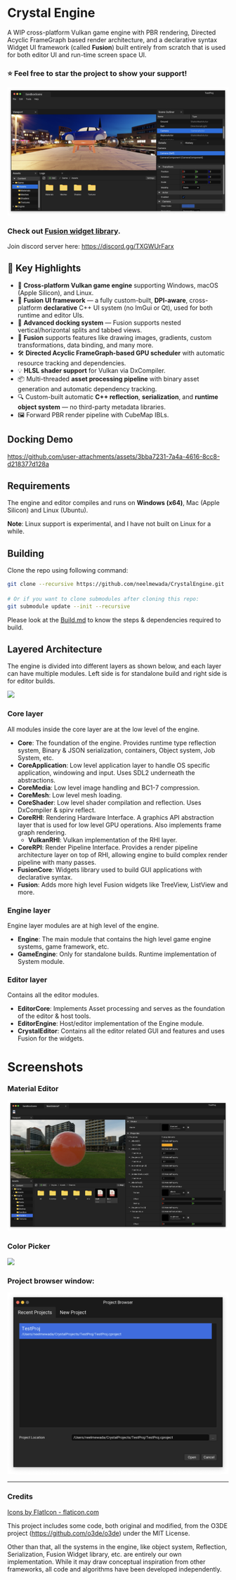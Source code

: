 # Crystal Engine

A WIP cross-platform Vulkan game engine with PBR rendering, Directed Acyclic FrameGraph based render architecture, and a declarative syntax Widget UI framework (called **Fusion**) built entirely from scratch that is used for both editor UI and run-time screen space UI.

### ⭐ Feel free to star the project to show your support!

![](./Screenshots/NewEditor_Mac.png)


### Check out [Fusion widget library](./Docs/FusionWidgets.md).

Join discord server here:
https://discord.gg/TXGWUrFarx

## 🚀 Key Highlights

- 🔧 **Cross-platform Vulkan game engine** supporting Windows, macOS (Apple Silicon), and Linux.
- 🎨 **Fusion UI framework** — a fully custom-built, **DPI-aware**, cross-platform **declarative** C++ UI system (no ImGui or Qt), used for both runtime and editor UIs.
- 🧩 **Advanced docking system** — Fusion supports nested vertical/horizontal splits and tabbed views.
- 🎨 **Fusion** supports features like drawing images, gradients, custom transformations, data binding, and many more.
- 🛠️ **Directed Acyclic FrameGraph-based GPU scheduler** with automatic resource tracking and dependencies.
- 💡 **HLSL shader support** for Vulkan via DxCompiler.
- 📦 Multi-threaded **asset processing pipeline** with binary asset generation and automatic dependency tracking.
- 🔍 Custom-built automatic **C++ reflection**, **serialization**, and **runtime object system** — no third-party metadata libraries.
- 🖼️ Forward PBR render pipeline with CubeMap IBLs.

## Docking Demo

https://github.com/user-attachments/assets/3bba7231-7a4a-4616-8cc8-d218377d128a

## Requirements

The engine and editor compiles and runs on **Windows (x64)**, Mac (Apple Silicon) and Linux (Ubuntu).

**Note**: Linux support is experimental, and I have not built on Linux for a while.

## Building

Clone the repo using following command:

```sh
git clone --recursive https://github.com/neelmewada/CrystalEngine.git

# Or if you want to clone submodules after cloning this repo:
git submodule update --init --recursive
```

Please look at the [Build.md](./Docs/Build.md) to know the steps & dependencies required to build.

## Layered Architecture

The engine is divided into different layers as shown below, and each layer can have multiple modules. Left side is for standalone build and right side is for editor builds.

![](./Screenshots/LayerArchitecture.jpg)

### Core layer
All modules inside the core layer are at the low level of the engine.

* **Core**: The foundation of the engine. Provides runtime type reflection system, Binary & JSON serialization, containers, Object system, Job System, etc.
* **CoreApplication**: Low level application layer to handle OS specific application, windowing and input. Uses SDL2 underneath the abstractions.
* **CoreMedia**: Low level image handling and BC1-7 compression.
* **CoreMesh**: Low level mesh loading.
* **CoreShader**: Low level shader compilation and reflection. Uses DxCompiler & spirv reflect.
* **CoreRHI**: Rendering Hardware Interface. A graphics API abstraction layer that is used for low level GPU operations. Also implements frame graph rendering.
    * **VulkanRHI**: Vulkan implementation of the RHI layer.
* **CoreRPI**: Render Pipeline Interface. Provides a render pipeline architecture layer on top of RHI, allowing engine to build complex render pipeline with many passes.
* **FusionCore**: Widgets library used to build GUI applications with declarative syntax.
* **Fusion**: Adds more high level Fusion widgets like TreeView, ListView and more.

### Engine layer

Engine layer modules are at high level of the engine.

* **Engine**: The main module that contains the high level game engine systems, game framework, etc.
* **GameEngine**: Only for standalone builds. Runtime implementation of System module.

### Editor layer

Contains all the editor modules.

* **EditorCore**: Implements Asset processing and serves as the foundation of the editor & host tools.
* **EditorEngine**: Host/editor implementation of the Engine module.
* **CrystalEditor**: Contains all the editor related GUI and features and uses Fusion for the widgets.

# Screenshots

### Material Editor

![](./Screenshots/MaterialEditor.png)

### Color Picker

![](./Screenshots/ColorPicker_Fusion.png)

### Project browser window:

![](./Screenshots/ProjectBrowser.png)

--- 
### Credits

<a href="https://www.flaticon.com/">Icons by FlatIcon - flaticon.com</a>

This project includes some code, both original and modified, from the O3DE project (https://github.com/o3de/o3de) under the MIT License.

Other than that, all the systems in the engine, like object system, Reflection, Serialization, Fusion Widget library, etc. are entirely our own implementation. While it may draw conceptual inspiration from other frameworks, all code and algorithms have been developed independently.

